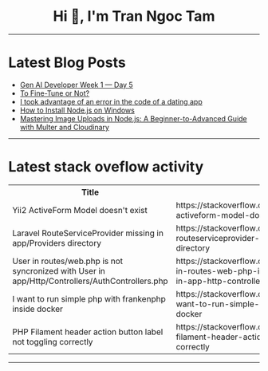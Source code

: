 <h1 align="center">Hi 👋, I'm Tran Ngoc Tam</h1>

---

# Latest Blog Posts 
<!-- BLOG-POST-LIST:START -->
- [Gen AI Developer Week 1 — Day 5](https://dev.to/saichinmayt/gen-ai-developer-week-1-day-5-1jo5)
- [To Fine-Tune or Not?](https://dev.to/thatechmaestro/to-fine-tune-or-not-3n43)
- [I took advantage of an error in the code of a dating app](https://dev.to/zeedu_dev/i-took-advantage-of-an-error-in-the-code-of-a-dating-app-3dkp)
- [How to Install Node.js on Windows](https://dev.to/erasmuskotoka/how-to-install-nodejs-on-windows-1ngd)
- [Mastering Image Uploads in Node.js: A Beginner-to-Advanced Guide with Multer and Cloudinary](https://dev.to/yugjadvani/mastering-image-uploads-in-nodejs-a-beginner-to-advanced-guide-with-multer-and-cloudinary-15j)
<!-- BLOG-POST-LIST:END -->

---

# Latest stack oveflow activity
<table>
  <tr><th>Title</th><th>Link</th></tr>
  <!-- STACKOVERFLOW:START --><tr><td>Yii2 ActiveForm Model doesn&#39;t exist</td><td>https://stackoverflow.com/questions/79329983/yii2-activeform-model-doesnt-exist</td></tr><tr><td>Laravel RouteServiceProvider missing in app/Providers directory</td><td>https://stackoverflow.com/questions/79329938/laravel-routeserviceprovider-missing-in-app-providers-directory</td></tr><tr><td>User in routes/web.php is not syncronized with User in app/Http/Controllers/AuthControllers.php</td><td>https://stackoverflow.com/questions/79329870/user-in-routes-web-php-is-not-syncronized-with-user-in-app-http-controllers-auth</td></tr><tr><td>I want to run simple php with frankenphp inside docker</td><td>https://stackoverflow.com/questions/79329751/i-want-to-run-simple-php-with-frankenphp-inside-docker</td></tr><tr><td>PHP Filament header action button label not toggling correctly</td><td>https://stackoverflow.com/questions/79329665/php-filament-header-action-button-label-not-toggling-correctly</td></tr><!-- STACKOVERFLOW:END -->
</table>

---



